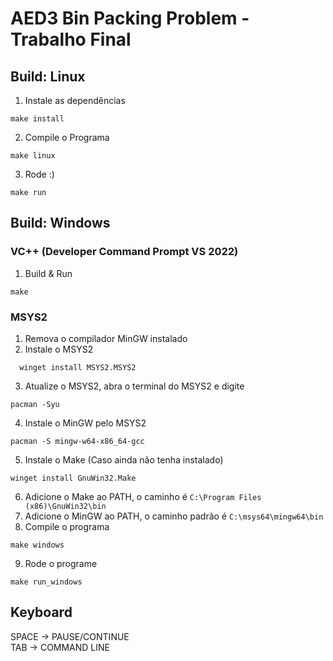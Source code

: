 # AED3 Bin Packing Problem - Trabalho Final

## Build: Linux
 1. Instale as dependências
   ```
   make install
   ```
 2. Compile o Programa 
   ```
   make linux
   ```
 3. Rode :)
   ```
   make run
   ```

## Build: Windows
  ### VC++ (Developer Command Prompt VS 2022)
  1. Build & Run
  ```
  make
  ```
  ### MSYS2
  1. Remova o compilador MinGW instalado
  2. Instale o MSYS2
  ```
    winget install MSYS2.MSYS2
  ```
  3. Atualize o MSYS2, abra o terminal do MSYS2 e digite
  ```
  pacman -Syu
  ```
  4. Instale o MinGW pelo MSYS2
  ```
  pacman -S mingw-w64-x86_64-gcc
  ```
  5. Instale o Make (Caso ainda não tenha instalado)
  ```
  winget install GnuWin32.Make
  ```
  6. Adicione o Make ao PATH, o caminho é `C:\Program Files (x86)\GnuWin32\bin`
  7. Adicione o MinGW ao PATH, o caminho padrão é `C:\msys64\mingw64\bin`
  8. Compile o programa
  ```
  make windows
  ```
  9. Rode o programe
  ```
  make run_windows
  ```

## Keyboard

SPACE -> PAUSE/CONTINUE <br>
TAB   -> COMMAND LINE

